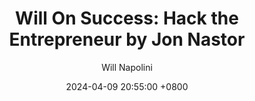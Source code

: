 ---
title: "Will On Success: Hack the Entrepreneur by Jon Nastor"
author: Will Napolini
date: 2024-04-09 20:55:00 +0800
categories: [Mindset, Book-summaries]
tags:
  [
    hack-entrepreneur,
    jon-nastor,
    entrepreneurship,
    business-podcasts,
    startup-advice,
    interviews,
    growth-mindset,
    business-strategies,
    success-stories,
    podcasting,
    networking,
    entrepreneurial-journey,
    innovation,
    creative-thinking,
    leadership,
    personal-branding
  ]
image: https://pbs.twimg.com/media/GO1nM3BWgAAMEV9?format=jpg&name=large
alt: "Will On Success: Hack the Entrepreneur by Jon Nastor"
fallback:
  - 
  # Replace with the URL of your backup image
  -
  # Replace with the URL of your backup image
---